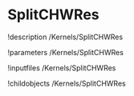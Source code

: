 <!-- MOOSE Documentation Stub: Remove this when content is added. -->

# SplitCHWRes
!description /Kernels/SplitCHWRes

!parameters /Kernels/SplitCHWRes

!inputfiles /Kernels/SplitCHWRes

!childobjects /Kernels/SplitCHWRes
